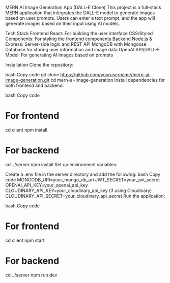 MERN AI Image Generation App (DALL-E Clone)
This project is a full-stack MERN application that integrates the DALL-E model to generate images based on user prompts. Users can enter a text prompt, and the app will generate images based on their input using AI models.

Tech Stack
Frontend
React: For building the user interface
CSS/Styled Components: For styling the frontend components
Backend
Node.js & Express: Server-side logic and REST API
MongoDB with Mongoose: Database for storing user information and image data
OpenAI API/DALL-E Model: For generating AI images based on prompts

Installation
Clone the repository:

bash
Copy code
git clone https://github.com/yourusername/mern-ai-image-generation.git
cd mern-ai-image-generation
Install dependencies for both frontend and backend:

bash
Copy code
# For frontend
cd client
npm install

# For backend
cd ../server
npm install
Set up environment variables:

Create a .env file in the server directory and add the following:
bash
Copy code
MONGODB_URI=your_mongo_db_uri
JWT_SECRET=your_jwt_secret
OPENAI_API_KEY=your_openai_api_key
CLOUDINARY_API_KEY=your_cloudinary_api_key (if using Cloudinary)
CLOUDINARY_API_SECRET=your_cloudinary_api_secret
Run the application:

bash
Copy code
# For frontend
cd client
npm start

# For backend
cd ../server
npm run dev
